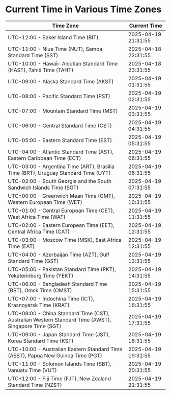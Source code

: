 # Current Time in Various Time Zones

| Time Zone | Current Time |
|-----------|--------------|
| UTC-12:00 - Baker Island Time (BIT) | 2025-04-19 21:31:55 |
| UTC-11:00 - Niue Time (NUT), Samoa Standard Time (SST) | 2025-04-18 22:31:55 |
| UTC-10:00 - Hawaii-Aleutian Standard Time (HAST), Tahiti Time (TAHT) | 2025-04-18 23:31:55 |
| UTC-09:00 - Alaska Standard Time (AKST) | 2025-04-19 01:31:55 |
| UTC-08:00 - Pacific Standard Time (PST) | 2025-04-19 02:31:55 |
| UTC-07:00 - Mountain Standard Time (MST) | 2025-04-19 03:31:55 |
| UTC-06:00 - Central Standard Time (CST) | 2025-04-19 04:31:55 |
| UTC-05:00 - Eastern Standard Time (EST) | 2025-04-19 05:31:55 |
| UTC-04:00 - Atlantic Standard Time (AST), Eastern Caribbean Time (ECT) | 2025-04-19 06:31:55 |
| UTC-03:00 - Argentina Time (ART), Brasília Time (BRT), Uruguay Standard Time (UYT) | 2025-04-19 06:31:55 |
| UTC-02:00 - South Georgia and the South Sandwich Islands Time (SGT) | 2025-04-19 07:31:55 |
| UTC±00:00 - Greenwich Mean Time (GMT), Western European Time (WET) | 2025-04-19 10:31:55 |
| UTC+01:00 - Central European Time (CET), West Africa Time (WAT) | 2025-04-19 11:31:55 |
| UTC+02:00 - Eastern European Time (EET), Central Africa Time (CAT) | 2025-04-19 12:31:55 |
| UTC+03:00 - Moscow Time (MSK), East Africa Time (EAT) | 2025-04-19 12:31:55 |
| UTC+04:00 - Azerbaijan Time (AZT), Gulf Standard Time (GST) | 2025-04-19 13:31:55 |
| UTC+05:00 - Pakistan Standard Time (PKT), Yekaterinburg Time (YEKT) | 2025-04-19 14:31:55 |
| UTC+06:00 - Bangladesh Standard Time (BST), Omsk Time (OMST) | 2025-04-19 15:31:55 |
| UTC+07:00 - Indochina Time (ICT), Krasnoyarsk Time (KRAT) | 2025-04-19 16:31:55 |
| UTC+08:00 - China Standard Time (CST), Australian Western Standard Time (AWST), Singapore Time (SGT) | 2025-04-19 17:31:55 |
| UTC+09:00 - Japan Standard Time (JST), Korea Standard Time (KST) | 2025-04-19 18:31:55 |
| UTC+10:00 - Australian Eastern Standard Time (AEST), Papua New Guinea Time (PGT) | 2025-04-19 19:31:55 |
| UTC+11:00 - Solomon Islands Time (SBT), Vanuatu Time (VUT) | 2025-04-19 20:31:55 |
| UTC+12:00 - Fiji Time (FJT), New Zealand Standard Time (NZST) | 2025-04-19 21:31:55 |
